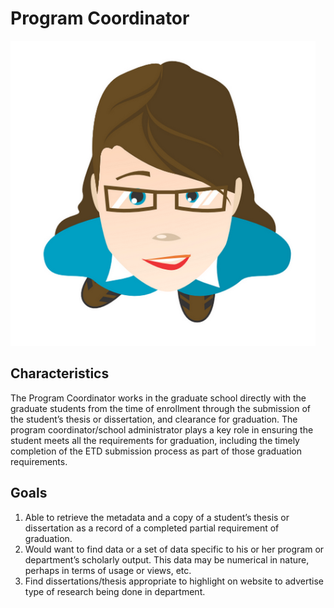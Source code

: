 
# Program Coordinator
![headshot](images/program-coordinator.png)

## Characteristics
The Program Coordinator works in the graduate school directly with the graduate students from the time of enrollment through the submission of the student’s thesis or dissertation, and clearance for graduation.  The program coordinator/school administrator plays a key role in ensuring the student meets all the requirements for graduation, including the timely completion of the ETD submission process as part of those graduation requirements.

## Goals
1. Able to retrieve the metadata and a copy of a student’s thesis or dissertation as a record of a completed partial requirement of graduation.
2. Would want to find data or a set of data specific to his or her program or department’s scholarly output. This data may be numerical in nature, perhaps in terms of usage or views, etc.
3. Find dissertations/thesis appropriate to highlight on website to advertise type of research being done in department.
